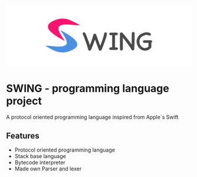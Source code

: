 ![SWING logo](/Logo.png)
# SWING - programming language project
A protocol oriented programming language inspired from Apple`s Swift

## Features
* Protocol oriented programming language
* Stack base language
* Bytecode interpreter
* Made own Parser and lexer
